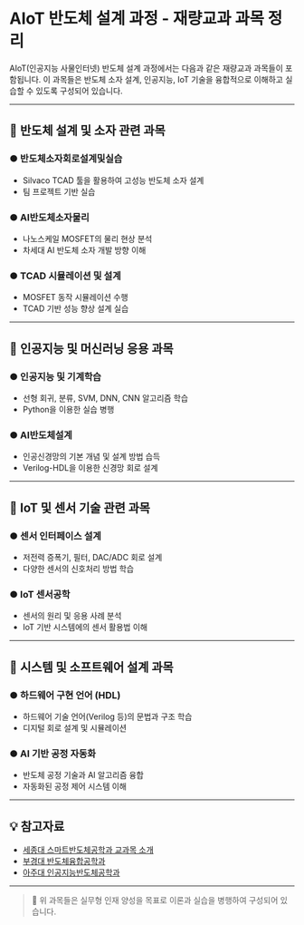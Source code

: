 # AIoT 반도체 설계 과정 - 재량교과 과목 정리

AIoT(인공지능 사물인터넷) 반도체 설계 과정에서는 다음과 같은 재량교과 과목들이 포함됩니다. 이 과목들은 반도체 소자 설계, 인공지능, IoT 기술을 융합적으로 이해하고 실습할 수 있도록 구성되어 있습니다.

---

## 🔧 반도체 설계 및 소자 관련 과목

### ● 반도체소자회로설계및실습
- Silvaco TCAD 툴을 활용하여 고성능 반도체 소자 설계
- 팀 프로젝트 기반 실습

### ● AI반도체소자물리
- 나노스케일 MOSFET의 물리 현상 분석
- 차세대 AI 반도체 소자 개발 방향 이해

### ● TCAD 시뮬레이션 및 설계
- MOSFET 동작 시뮬레이션 수행
- TCAD 기반 성능 향상 설계 실습

---

## 🤖 인공지능 및 머신러닝 응용 과목

### ● 인공지능 및 기계학습
- 선형 회귀, 분류, SVM, DNN, CNN 알고리즘 학습
- Python을 이용한 실습 병행

### ● AI반도체설계
- 인공신경망의 기본 개념 및 설계 방법 습득
- Verilog-HDL을 이용한 신경망 회로 설계

---

## 📡 IoT 및 센서 기술 관련 과목

### ● 센서 인터페이스 설계
- 저전력 증폭기, 필터, DAC/ADC 회로 설계
- 다양한 센서의 신호처리 방법 학습

### ● IoT 센서공학
- 센서의 원리 및 응용 사례 분석
- IoT 기반 시스템에의 센서 활용법 이해

---

## 🧠 시스템 및 소프트웨어 설계 과목

### ● 하드웨어 구현 언어 (HDL)
- 하드웨어 기술 언어(Verilog 등)의 문법과 구조 학습
- 디지털 회로 설계 및 시뮬레이션

### ● AI 기반 공정 자동화
- 반도체 공정 기술과 AI 알고리즘 융합
- 자동화된 공정 제어 시스템 이해

---

## 💡 참고자료

- [세종대 스마트반도체공학과 교과목 소개](https://home.sejong.ac.kr/~sse/10.html)
- [부경대 반도체융합공학과](https://icms.pknu.ac.kr/semiconductor/6080)
- [아주대 인공지능반도체공학과](https://www.ajou.ac.kr/aisemi/edu/course.do)

---

> 📌 위 과목들은 실무형 인재 양성을 목표로 이론과 실습을 병행하여 구성되어 있습니다.

